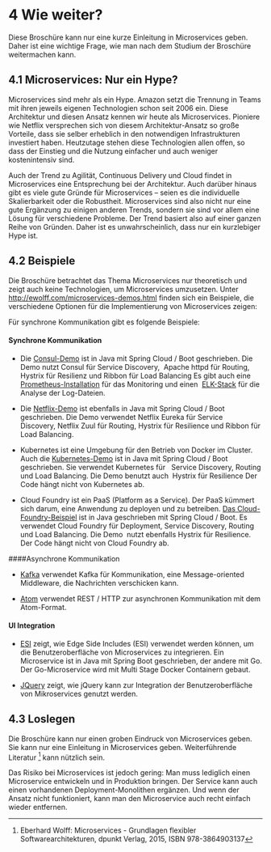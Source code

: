 # 4 Wie weiter?

Diese Broschüre kann nur eine kurze Einleitung in Microservices geben. Daher ist eine wichtige Frage, wie man nach dem Studium der Broschüre weitermachen kann.

## 4.1 Microservices: Nur ein Hype?

Microservices sind mehr als ein Hype. Amazon setzt die Trennung in
Teams mit ihren jeweils eigenen Technologien schon seit 2006
ein. Diese Architektur und diesen Ansatz kennen wir heute als
Microservices. Pioniere wie Netflix versprechen sich von diesem
Architektur-Ansatz so große Vorteile, dass sie selber erheblich in den
notwendigen Infrastrukturen investiert haben. Heutzutage stehen diese
Technologien allen offen, so dass der Einstieg und die Nutzung
einfacher und auch weniger kostenintensiv sind.

Auch der Trend zu Agilität, Continuous Delivery und Cloud findet in
Microservices eine Entsprechung bei der Architektur. Auch darüber
hinaus gibt es viele gute Gründe für Microservices – seien es die
individuelle Skalierbarkeit oder die Robustheit. Microservices sind
also nicht nur eine gute Ergänzung zu einigen anderen Trends, sondern
sie sind vor allem eine Lösung für verschiedene Probleme. Der Trend
basiert also auf einer ganzen Reihe von Gründen. Daher ist es
unwahrscheinlich, dass nur ein kurzlebiger Hype ist.

## 4.2 Beispiele

Die Broschüre betrachtet das Thema Microservices nur theoretisch und
zeigt auch keine Technologien, um Microservices umzusetzen. Unter
<http://ewolff.com/microservices-demos.html> finden sich ein
Beispiele, die verschiedene Optionen für die Implementierung von
Microservices zeigen:

Für synchrone Kommunikation gibt es folgende Beispiele:

#### Synchrone Kommunikation

* Die [Consul-Demo](https://github.com/ewolff/microservice-consul) ist
in Java mit Spring Cloud / Boot geschrieben. Die Demo nutzt Consul für
Service Discovery,  Apache httpd für Routing, Hystrix für Resilienz
und Ribbon für Load Balancing Es gibt auch eine
[Prometheus-Installation](https://github.com/ewolff/microservice-consul#prometheus)
 für das Monitoring und einen
  [ELK-Stack](https://github.com/ewolff/microservice-consul#elastic-stack)
 für die Analyse der Log-Dateien.

* Die [Netflix-Demo](https://github.com/ewolff/microservice) ist
ebenfalls in Java mit Spring Cloud / Boot geschrieben. Die Demo
verwendet Netflix Eureka für Service Discovery, Netflix Zuul für
Routing, Hystrix für Resilience und Ribbon für Load Balancing.

* Kubernetes ist eine Umgebung für den Betrieb von Docker im
Cluster. Auch die
[Kubernetes-Demo](https://github.com/ewolff/microservice-kubernetes)
ist in Java mit Spring Cloud / Boot geschrieben. Sie verwendet
Kubernetes für   Service Discovery, Routing und Load Balancing. Die
Demo benutzt auch  Hystrix für Resilience Der Code hängt nicht von
Kubernetes ab.

* Cloud Foundry ist ein PaaS (Platform as a Service). Der PaaS kümmert
sich darum, eine Anwendung zu deployen und zu
betreiben. [Das Cloud-Foundry-Beispiel](https://github.com/ewolff/microservice-cloudfoundry) ist in Java
geschrieben mit Spring Cloud / Boot. Es verwendet Cloud Foundry für
Deployment, Service Discovery, Routing und Load Balancing. Die Demo
 nutzt ebenfalls Hystrix für Resilience. Der Code hängt nicht von
Cloud Foundry ab.

####Asynchrone Kommunikation

* [Kafka](https://github.com/ewolff/microservice-kafka) verwendet Kafka für
Kommunikation, eine Message-oriented Middleware, die Nachrichten
verschicken kann.

* [Atom](https://github.com/ewolff/microservice-atom) verwendet REST / HTTP
zur asynchronen Kommunikation mit dem Atom-Format.

#### UI Integration

* [ESI](https://github.com/ewolff/SCS-ESI) zeigt, wie Edge Side
Includes (ESI) verwendet werden können, um die Benutzeroberfläche von
Microservices zu integrieren. Ein Microservice ist in Java mit Spring
Boot geschrieben, der andere mit Go. Der Go-Microservice wird
mit Multi Stage Docker Containern gebaut.

* [JQuery](https://github.com/ewolff/SCS-jQuery) zeigt, wie jQuery kann
zur Integration der Benutzeroberfläche von Mikroservices genutzt werden.

## 4.3	Loslegen

Die Broschüre kann nur einen groben Eindruck von Microservices
geben. Sie kann nur eine Einleitung in Microservices
geben. Weiterführende Literatur [^MS1] kann nützlich sein.

[^MS1]: Eberhard Wolff: Microservices - Grundlagen flexibler Softwarearchitekturen, dpunkt Verlag, 2015, ISBN 978-3864903137

Das Risiko bei Microservices ist jedoch gering: Man muss lediglich
einen Microservice entwickeln und in Produktion bringen. Der Service
kann auch einen vorhandenen Deployment-Monolithen ergänzen. Und wenn
der Ansatz nicht funktioniert, kann man den Microservice auch recht
einfach wieder entfernen.


